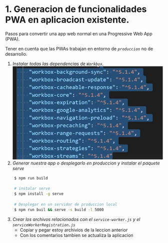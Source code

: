 # 1. Generacion de funcionalidades PWA en aplicacion existente.
Pasos para convertir una app web normal en una Progressive Web App (PWA).

Tener en cuenta que las PWAs trabajan en entorno de *`produccion`* no de desarrollo.
1. *Instalar todas las dependencias de `Workbox`.* 
![Alt text](image.png)
2. *Generar nuestra app o desplegarlo en produccion y instalar el paquete serve*
```bash
    $ npm run build

    # instalar serve
    $ npm install -g serve

    # Desplegar en un servidor de produccion local
    $ npm run buil && serve -s build -l 5000
```
3. *Crear los archivos relacionados con el `service-worker.js` y el `serviceWorkerRegistration.js`*
    - Copiar y pegar estoy archivios de la leccion anterior
    - Con los comentarios tambien se actualiza la aplicacion

